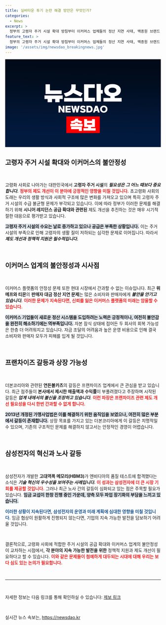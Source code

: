 ```yaml
---
title: 실버타운 투기 논란 해결 방안은 무엇인가?
categories:
  - News
excerpt: >
  정부의 고령자 주거 시설 확대 방침부터 이커머스 업체들의 정산 지연 사태, 백종원 브랜드 논란까지! 심층 분석과 솔직한 시선으로 당신의 궁금증을 해결해드립니다. 클릭하고 최신 이슈를 핵심적으로 확인하세요!
feature_text: >
  정부의 고령자 주거 시설 확대 방침부터 이커머스 업체들의 정산 지연 사태, 백종원 브랜드 논란까지! 심층 분석과 솔직한 시선으로 당신의 궁금증을 해결해드립니다. 클릭하고 최신 이슈를 핵심적으로 확인하세요!
image: '/assets/img/newsdao_breakingnews.jpg'
---
```


<p><img src="/assets/img/newsdao_breakingnews.jpg" alt="bookingtag 속보" /></p>

<h2 data-ke-size="size26">고령자 주거 시설 확대와 이커머스의 불안정성</h2>

<p data-ke-size="size16">&nbsp;</p>

<p>고령화 사회로 나아가는 대한민국에서 <strong>고령자 주거 시설</strong>의 <strong><em>필요성은 그 어느 때보다 중요합니다.</em></strong> <strong><b><span style="color: #ee2323;">정부의 제도 개선이 이 분야에 긍정적인 영향을 미칠 것입니다.</span></b></strong> 초고령화 사회의 도래는 우리의 생활 방식과 사회적 구조에 많은 변화를 가져오고 있으며 특히 고령자 주거 시설의 수급 불균형 문제가 부각되고 있습니다. 이에 따라 정부가 이러한 문제를 해결하기 위해 <strong>시니어 레지던스 공급 확대와 관련된</strong> 제도 개선을 추진하는 것은 매우 시기적절한 대응으로 평가받고 있습니다.</p>

<p><b><span style="background-color: #21538527;">고령자 주거 시설의 수요는 날로 증가하고 있으나 공급은 부족한 상황입니다.</span></b> 이는 주거시설의 부족으로 인해 고령자의 생활 질이 저하되는 심각한 문제로 이어집니다. 따라서 <strong><em>제도 개선과 정책적 지원은 필수적입니다.</em></strong> </p>

<p data-ke-size="size16">&nbsp;</p>

<h2 data-ke-size="size26">이커머스 업계의 불안정성과 시사점</h2>

<p data-ke-size="size16">&nbsp;</p>

<p>이커머스 플랫폼의 안정성 문제 또한 현대 시장에서 간과할 수 없는 이슈입니다. 최근 <strong>위메프와 티몬</strong>의 <strong>판매자 대금 정산 지연 문제</strong>는 많은 소비자와 판매자에게 <strong><em>불안을 안기고 있습니다.</em></strong> <strong><b><span style="color: #ee2323;">이러한 문제가 지속된다면, 신뢰를 잃은 이커머스 플랫폼의 미래는 암울할 수 있습니다.</span></b></strong> </p>

<p><b><span style="background-color: #21538527;">이커머스 기업들이 새로운 정산 시스템을 도입하려는 노력은 긍정적이나, 여전히 불안감을 완전히 해소하기에는 역부족입니다.</span></b> 자본 잠식 상태에 접어든 두 회사의 회복 가능성은 한층 더 어려워지고 있습니다. 자금 조달의 어려움과 높은 운영 비용으로 인해 결국 소비자와 판매자 모두가 피해를 입게 될 것입니다.</p>

<p data-ke-size="size16">&nbsp;</p>

<h2 data-ke-size="size26">프랜차이즈 갈등과 상장 가능성</h2>

<p data-ke-size="size16">&nbsp;</p>

<p>더본코리아와 관련된 <strong>연돈볼카츠</strong>의 갈등은 프랜차이즈 업계에서 큰 관심을 받고 있습니다. 최근 점주들이 <strong>본사에서 제시한 매출액과 수익률</strong>이 부풀려졌다고 주장하며 시작된 갈등은 <strong><em>업계 내에서의 불신을 조장하고 있습니다.</em></strong> <strong><b><span style="color: #ee2323;">이런 파장은 프랜차이즈 관련 제도 개선 필요성을 다시 한번 간과할 수 없게 합니다.</span></b></strong> </p>

<p><b><span style="background-color: #21538527;">2013년 개정된 가맹사업법은 이를 해결하기 위한 움직임을 보였으나, 여전히 많은 부분에서 갈등이 존재합니다.</span></b> 상장 목표를 가지고 있는 더본코리아에게 이 갈등은 치명적일 수 있으며, 기존의 구조적인 문제를 해결하지 않고서는 안정적인 경영이 어렵습니다.</p>

<p data-ke-size="size16">&nbsp;</p>

<h2 data-ke-size="size26">삼성전자의 혁신과 노사 갈등</h2>

<p data-ke-size="size16">&nbsp;</p>

<p>삼성전자가 개발한 <strong>고대역폭 메모리(HBM3)</strong>가 엔비디아의 품질 테스트에 합격했다는 소식은 <strong><em>기술 혁신의 우수성을 보여주는 사례입니다.</em></strong> <strong><b><span style="color: #ee2323;">이 성과는 삼성전자에 더 큰 시장 기회를 제공할 것입니다.</span></b></strong> 그러나 최근 노사 간의 갈등이 심화되고 있는 점은 주목할 필요가 있습니다. <strong><b><span style="background-color: #21538527;">임금 교섭이 한창 진행 중인 가운데, 양측 모두 파업 장기화의 부담을 느끼고 있습니다.</span></b></strong> </p>

<p><b><span style="color: #1a5490;">이러한 상황이 지속된다면, 삼성전자의 운영과 미래 계획에 심대한 영향을 미칠 것입니다.</span></b> 임금 협상이 원활하게 진행되지 않는다면, 기업의 지속 가능한 발전을 담보하기 어려울 것입니다.</p>

<p data-ke-size="size16">&nbsp;</p>

<p>결론적으로, 고령화 사회에 적합한 주거 시설의 공급 확대와 이커머스 업계의 불안정성이 교차하는 시점에서, <strong>각 분야의 지속 가능한 발전을 위한</strong> 정책적 지원과 제도 개선이 필요하다고 할 수 있습니다. <strong><b><span style="color: #ee2323;">이와 같은 문제들이 첨예하게 대두되는 시대에 대해 우리는 보다 심도 있는 논의가 필요합니다.</span></b></strong></p>

<p data-ke-size="size16">&nbsp;</p>

<hr />

<p data-ke-size="size16">&nbsp;</p>

<p>자세한 정보는 다음 링크를 통해 확인하실 수 있습니다: <a href="https://url.kr/9pghjn">제보 링크</a></p>

<p data-ke-size="size16">&nbsp;</p>
실시간 뉴스 속보는, <a href="https://newsdao.kr" rel="dofollow">https://newsdao.kr</a>


